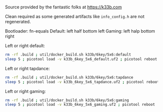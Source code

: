 Source provided by the fantastic folks at https://k33b.com

Clean required as some generated artifacts like `info_config.h` are not regenerated.

Bootloader: fn-equals
Default: left half bottom left
Gaming:  left halp bottom right

Left or right default:
```sh
rm -rf .build ; util/docker_build.sh k33b/6key/5x6:default
sleep 5 ; picotool load -v k33b_6key_5x6_default.uf2 ; picotool reboot
```

Left or right tapdance:
```sh
rm -rf .build ; util/docker_build.sh k33b/6key/5x6:tapdance
sleep 5 ; picotool load -v k33b_6key_5x6_tapdance.uf2 ; picotool reboot
```

Left or right gaming:
```sh
rm -rf .build ; util/docker_build.sh k33b/6key/5x6:gaming
sleep 5 ; picotool load -v k33b_6key_5x6_gaming.uf2 ; picotool reboot
```
